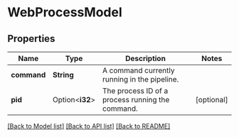 # WebProcessModel

## Properties

Name | Type | Description | Notes
------------ | ------------- | ------------- | -------------
**command** | **String** | A command currently running in the pipeline. | 
**pid** | Option<**i32**> | The process ID of a process running the command. | [optional]

[[Back to Model list]](../README.md#documentation-for-models) [[Back to API list]](../README.md#documentation-for-api-endpoints) [[Back to README]](../README.md)


